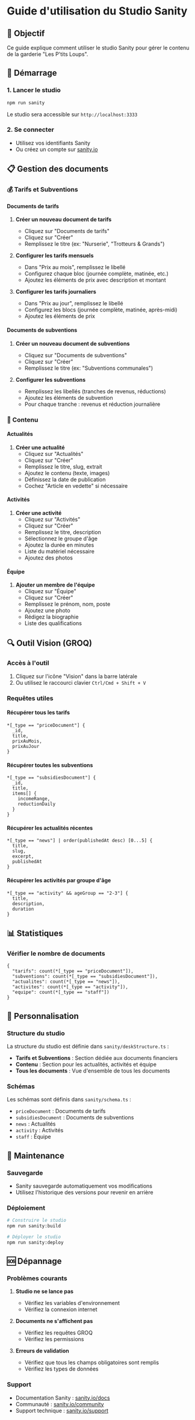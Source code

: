 # Guide d'utilisation du Studio Sanity

## 🎯 Objectif

Ce guide explique comment utiliser le studio Sanity pour gérer le contenu de la garderie "Les P'tits Loups".

## 🚀 Démarrage

### 1. Lancer le studio

```bash
npm run sanity
```

Le studio sera accessible sur `http://localhost:3333`

### 2. Se connecter

- Utilisez vos identifiants Sanity
- Ou créez un compte sur [sanity.io](https://sanity.io)

## 📋 Gestion des documents

### 💰 Tarifs et Subventions

#### Documents de tarifs

1. **Créer un nouveau document de tarifs**
   - Cliquez sur "Documents de tarifs"
   - Cliquez sur "Créer"
   - Remplissez le titre (ex: "Nurserie", "Trotteurs & Grands")

2. **Configurer les tarifs mensuels**
   - Dans "Prix au mois", remplissez le libellé
   - Configurez chaque bloc (journée complète, matinée, etc.)
   - Ajoutez les éléments de prix avec description et montant

3. **Configurer les tarifs journaliers**
   - Dans "Prix au jour", remplissez le libellé
   - Configurez les blocs (journée complète, matinée, après-midi)
   - Ajoutez les éléments de prix

#### Documents de subventions

1. **Créer un nouveau document de subventions**
   - Cliquez sur "Documents de subventions"
   - Cliquez sur "Créer"
   - Remplissez le titre (ex: "Subventions communales")

2. **Configurer les subventions**
   - Remplissez les libellés (tranches de revenus, réductions)
   - Ajoutez les éléments de subvention
   - Pour chaque tranche : revenus et réduction journalière

### 📝 Contenu

#### Actualités

1. **Créer une actualité**
   - Cliquez sur "Actualités"
   - Cliquez sur "Créer"
   - Remplissez le titre, slug, extrait
   - Ajoutez le contenu (texte, images)
   - Définissez la date de publication
   - Cochez "Article en vedette" si nécessaire

#### Activités

1. **Créer une activité**
   - Cliquez sur "Activités"
   - Cliquez sur "Créer"
   - Remplissez le titre, description
   - Sélectionnez le groupe d'âge
   - Ajoutez la durée en minutes
   - Liste du matériel nécessaire
   - Ajoutez des photos

#### Équipe

1. **Ajouter un membre de l'équipe**
   - Cliquez sur "Équipe"
   - Cliquez sur "Créer"
   - Remplissez le prénom, nom, poste
   - Ajoutez une photo
   - Rédigez la biographie
   - Liste des qualifications

## 🔍 Outil Vision (GROQ)

### Accès à l'outil

1. Cliquez sur l'icône "Vision" dans la barre latérale
2. Ou utilisez le raccourci clavier `Ctrl/Cmd + Shift + V`

### Requêtes utiles

#### Récupérer tous les tarifs
```groq
*[_type == "priceDocument"] {
  _id,
  title,
  prixAuMois,
  prixAuJour
}
```

#### Récupérer toutes les subventions
```groq
*[_type == "subsidiesDocument"] {
  _id,
  title,
  items[] {
    incomeRange,
    reductionDaily
  }
}
```

#### Récupérer les actualités récentes
```groq
*[_type == "news"] | order(publishedAt desc) [0...5] {
  title,
  slug,
  excerpt,
  publishedAt
}
```

#### Récupérer les activités par groupe d'âge
```groq
*[_type == "activity" && ageGroup == "2-3"] {
  title,
  description,
  duration
}
```

## 📊 Statistiques

### Vérifier le nombre de documents

```groq
{
  "tarifs": count(*[_type == "priceDocument"]),
  "subventions": count(*[_type == "subsidiesDocument"]),
  "actualites": count(*[_type == "news"]),
  "activites": count(*[_type == "activity"]),
  "equipe": count(*[_type == "staff"])
}
```

## 🎨 Personnalisation

### Structure du studio

La structure du studio est définie dans `sanity/deskStructure.ts` :

- **Tarifs et Subventions** : Section dédiée aux documents financiers
- **Contenu** : Section pour les actualités, activités et équipe
- **Tous les documents** : Vue d'ensemble de tous les documents

### Schémas

Les schémas sont définis dans `sanity/schema.ts` :

- `priceDocument` : Documents de tarifs
- `subsidiesDocument` : Documents de subventions
- `news` : Actualités
- `activity` : Activités
- `staff` : Équipe

## 🔧 Maintenance

### Sauvegarde

- Sanity sauvegarde automatiquement vos modifications
- Utilisez l'historique des versions pour revenir en arrière

### Déploiement

```bash
# Construire le studio
npm run sanity:build

# Déployer le studio
npm run sanity:deploy
```

## 🆘 Dépannage

### Problèmes courants

1. **Studio ne se lance pas**
   - Vérifiez les variables d'environnement
   - Vérifiez la connexion internet

2. **Documents ne s'affichent pas**
   - Vérifiez les requêtes GROQ
   - Vérifiez les permissions

3. **Erreurs de validation**
   - Vérifiez que tous les champs obligatoires sont remplis
   - Vérifiez les types de données

### Support

- Documentation Sanity : [sanity.io/docs](https://sanity.io/docs)
- Communauté : [sanity.io/community](https://sanity.io/community)
- Support technique : [sanity.io/support](https://sanity.io/support)
